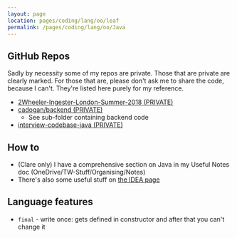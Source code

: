```yaml
---
layout: page
location: pages/coding/lang/oo/leaf
permalink: /pages/coding/lang/oo/Java
---
```


## GitHub Repos 

Sadly by necessity some of my repos are private. Those that are private are clearly marked. For those that are, please don't ask me to share the code, because I can't. They're listed here purely for my reference.

- [2Wheeler-Ingester-London-Summer-2018 (PRIVATE)](https://github.com/claresudbery/2Wheeler-Ingester-London-Summer-2018)
- [cadogan/backend (PRIVATE)](https://github.com/claresudbery/cadogan)
    - See sub-folder containing backend code
- [interview-codebase-java (PRIVATE)](https://github.com/claresudbery/interview-codebase-java)

## How to

- (Clare only) I have a comprehensive section on Java in my Useful Notes doc (OneDrive/TW-Stuff/Organising/Notes)
- There's also some useful stuff on [the IDEA page](/pages/coding/tools/IntelliJ-IDEA)

## Language features

- `final` - write once: gets defined in constructor and after that you can't change it



